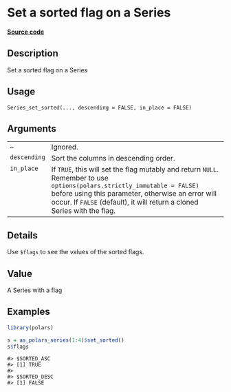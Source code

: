 

# Set a sorted flag on a Series

[**Source code**](https://github.com/pola-rs/r-polars/tree/d562252dbb77de7e06ca3e6150d74a2c709763bc/R/series__series.R#L889)

## Description

Set a sorted flag on a Series

## Usage

<pre><code class='language-R'>Series_set_sorted(..., descending = FALSE, in_place = FALSE)
</code></pre>

## Arguments

<table>
<tr>
<td style="white-space: nowrap; font-family: monospace; vertical-align: top">
<code id="Series_set_sorted_:_...">…</code>
</td>
<td>
Ignored.
</td>
</tr>
<tr>
<td style="white-space: nowrap; font-family: monospace; vertical-align: top">
<code id="Series_set_sorted_:_descending">descending</code>
</td>
<td>
Sort the columns in descending order.
</td>
</tr>
<tr>
<td style="white-space: nowrap; font-family: monospace; vertical-align: top">
<code id="Series_set_sorted_:_in_place">in_place</code>
</td>
<td>
If <code>TRUE</code>, this will set the flag mutably and return
<code>NULL</code>. Remember to use
<code>options(polars.strictly_immutable = FALSE)</code> before using
this parameter, otherwise an error will occur. If <code>FALSE</code>
(default), it will return a cloned Series with the flag.
</td>
</tr>
</table>

## Details

Use <code>$flags</code> to see the values of the sorted flags.

## Value

A Series with a flag

## Examples

``` r
library(polars)

s = as_polars_series(1:4)$set_sorted()
s$flags
```

    #> $SORTED_ASC
    #> [1] TRUE
    #> 
    #> $SORTED_DESC
    #> [1] FALSE

